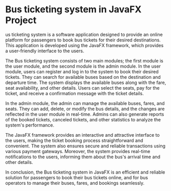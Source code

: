 # Bus ticketing system in JavaFX Project
us ticketing system is a software application designed to provide an online platform for passengers to book bus tickets for their desired destinations. This application is developed using the JavaFX framework, which provides a user-friendly interface to the users.

The Bus ticketing system consists of two main modules; the first module is the user module, and the second module is the admin module. In the user module, users can register and log in to the system to book their desired tickets. They can search for available buses based on the destination and departure time. The system displays the available buses along with the fare, seat availability, and other details. Users can select the seats, pay for the ticket, and receive a confirmation message with the ticket details.

In the admin module, the admin can manage the available buses, fares, and seats. They can add, delete, or modify the bus details, and the changes are reflected in the user module in real-time. Admins can also generate reports of the booked tickets, canceled tickets, and other statistics to analyze the system's performance.

The JavaFX framework provides an interactive and attractive interface to the users, making the ticket booking process straightforward and convenient. The system also ensures secure and reliable transactions using various payment gateways. Moreover, the system provides real-time notifications to the users, informing them about the bus's arrival time and other details.

In conclusion, the Bus ticketing system in JavaFX is an efficient and reliable solution for passengers to book their bus tickets online, and for bus operators to manage their buses, fares, and bookings seamlessly.




